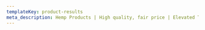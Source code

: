 ```yaml
---
templateKey: product-results
meta_description: Hemp Products | High quality, fair price | Elevated Trading LLC
---
```

